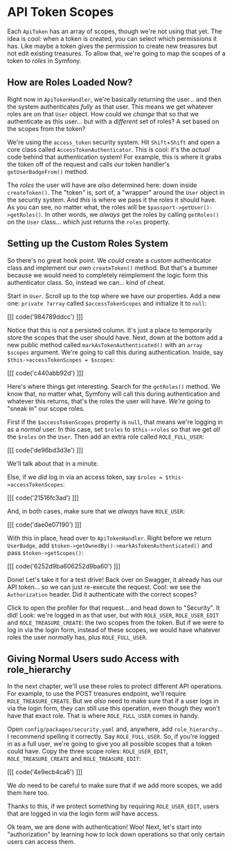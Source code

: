 # API Token Scopes

Each `ApiToken` has an array of scopes, though we're not using that yet. The idea
is cool: when a token is created, you can select which permissions it has. Like maybe
a token gives the permission to create new treasures but not edit existing treasures.
To allow that, we're going to map the scopes of a token to *roles* in Symfony.

## How are Roles Loaded Now?

Right now in `ApiTokenHandler`, we're basically returning the user... and then the
system authenticates *fully* as that user. This means we get whatever roles are
on that `User` object. How could we *change* that so that we authenticate as
this user... but with a *different* set of roles? A set based on the scopes from
the token?

We're using the `access_token` security system. Hit `Shift`+`Shift` and open a core
class called `AccessTokenAuthenticator`. This is cool: it's the *actual* code behind
that authentication system! For example, this is where it grabs the token off of
the request and calls *our* token handler's `getUserBadgeFrom()` method.

The *roles* the user will have are *also* determined here: down inside
`createToken()`. The "token" is, sort of, a "wrapper" around the `User` object in
the security system. And *this* is where we pass it the roles it should have. As
you can see, no matter what, the roles will be `$passport->getUser()->getRoles()`.
In other words, we *always* get the roles by calling `getRoles()` on the `User`
class... which just returns the `roles` property.

## Setting up the Custom Roles System

So there's no great hook point. We *could* create a *custom* authenticator class
and implement our *own* `createToken()` method. But that's a bummer because we
would need  to completely reimplement the logic form this authenticator class. So,
instead we can... kind of cheat.

Start in `User`. Scroll up to the top where we have our properties. Add a new one:
`private ?array` called `$accessTokenScopes` and initialize it to `null`:

[[[ code('984789ddcc') ]]]

Notice that this is *not* a persisted column. It's just a place to temporarily store
the scopes that the user should have. Next, down at the bottom add a new public
method called `markAsTokenAuthenticated()` with an `array $scopes` argument. We're
going to call this during authentication. Inside, say
`$this->accessTokenScopes = $scopes`:

[[[ code('c440abb92d') ]]]

Here's where things get interesting. Search for the `getRoles()` method. We
know that, no matter what, Symfony will call this during authentication and whatever
this returns, that's the roles the user will have. *We're* going to "sneak in"
our scope roles.

First if the `$accessTokenScopes` property is `null`, that means we're logging in
as a *normal* user. In this case, set `$roles` to `$this->roles` so that we get *all*
the `$roles` on the `User`. Then add an extra role called `ROLE_FULL_USER`:

[[[ code('de96bd3d3e') ]]]

We'll talk about that in a minute.

Else, if we *did* log in via an access token, say `$roles = $this->accessTokenScopes`:

[[[ code('21516fc3ad') ]]]

And, in both cases, make sure that we *always* have `ROLE_USER`:

[[[ code('dae0e07190') ]]]

With this in place, head over to `ApiTokenHandler`. Right before we return
`UserBadge`, add `$token->getOwnedBy()->markAsTokenAuthenticated()` and pass
`$token->getScopes()`:

[[[ code('6252d9ba606252d9ba60') ]]]

Done! Let's take it for a test drive! Back over on Swagger, it already has our
API token... so we can just re-execute the request. Cool: we see the `Authorization`
header. Did it authenticate with the correct scopes?

Click to open the profiler for that request... and head down to "Security".
It did! Look: we're logged in as that user, but with `ROLE_USER`, `ROLE_USER_EDIT`
and `ROLE_TREASURE_CREATE`: the two scopes from the token. But if we were to log in
via the login form, instead of these scopes, we would have whatever roles the
user *normally* has, plus `ROLE_FULL_USER`.

## Giving Normal Users sudo Access with role_hierarchy

In the next chapter, we'll use these roles to protect different API operations.
For example, to use the POST treasures endpoint, we'll require `ROLE_TREASURE_CREATE`.
But we *also* need to make sure that if a user logs in via the login form, they
can still use this operation, even though they won't have that exact role. That
is where `ROLE_FULL_USER` comes in handy.

Open `config/packages/security.yaml` and, anywhere, add `role_hierarchy`... I
recommend spelling it correctly. Say `ROLE_FULL_USER`. So, if you're logged in
as a full user, we're going to give you all possible scopes that a token could have.
Copy the three scope roles: `ROLE_USER_EDIT`, `ROLE_TREASURE_CREATE`
and `ROLE_TREASURE_EDIT`:

[[[ code('4e9ecb4ca6') ]]]

We *do* need to be careful to make sure that if we add more scopes, we add
them here too.

Thanks to this, if we protect something by requiring `ROLE_USER_EDIT`, users that
are logged in via the login form *will* have access.

Ok team, we are done with authentication! Woo! Next, let's start into "authorization"
by learning how to lock down operations so that only certain users can access
them.
